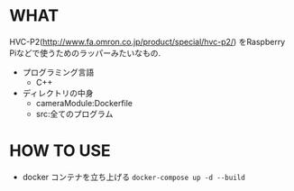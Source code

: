 # WHAT
HVC-P2(http://www.fa.omron.co.jp/product/special/hvc-p2/)
をRaspberry Piなどで使うためのラッパーみたいなもの.

- プログラミング言語
    - C++
- ディレクトリの中身
    - cameraModule:Dockerfile
    - src:全てのプログラム

# HOW TO USE
- docker コンテナを立ち上げる
`docker-compose up -d --build`
